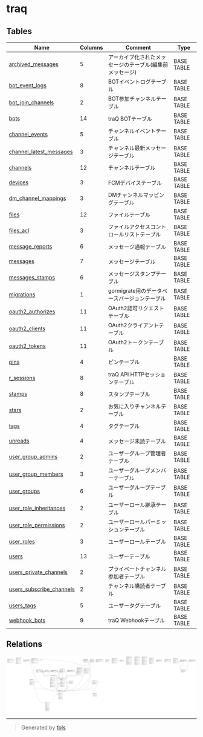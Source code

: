 # traq

## Tables

| Name | Columns | Comment | Type |
| ---- | ------- | ------- | ---- |
| [archived_messages](archived_messages.md) | 5 | アーカイブ化されたメッセージのテーブル(編集前メッセージ) | BASE TABLE |
| [bot_event_logs](bot_event_logs.md) | 8 | BOTイベントログテーブル | BASE TABLE |
| [bot_join_channels](bot_join_channels.md) | 2 | BOT参加チャンネルテーブル | BASE TABLE |
| [bots](bots.md) | 14 | traQ BOTテーブル | BASE TABLE |
| [channel_events](channel_events.md) | 5 | チャンネルイベントテーブル | BASE TABLE |
| [channel_latest_messages](channel_latest_messages.md) | 3 | チャンネル最新メッセージテーブル | BASE TABLE |
| [channels](channels.md) | 12 | チャンネルテーブル | BASE TABLE |
| [devices](devices.md) | 3 | FCMデバイステーブル | BASE TABLE |
| [dm_channel_mappings](dm_channel_mappings.md) | 3 | DMチャンネルマッピングテーブル | BASE TABLE |
| [files](files.md) | 12 | ファイルテーブル | BASE TABLE |
| [files_acl](files_acl.md) | 3 | ファイルアクセスコントロールリストテーブル | BASE TABLE |
| [message_reports](message_reports.md) | 6 | メッセージ通報テーブル | BASE TABLE |
| [messages](messages.md) | 7 | メッセージテーブル | BASE TABLE |
| [messages_stamps](messages_stamps.md) | 6 | メッセージスタンプテーブル | BASE TABLE |
| [migrations](migrations.md) | 1 | gormigrate用のデータベースバージョンテーブル | BASE TABLE |
| [oauth2_authorizes](oauth2_authorizes.md) | 11 | OAuth2認可リクエストテーブル | BASE TABLE |
| [oauth2_clients](oauth2_clients.md) | 11 | OAuth2クライアントテーブル | BASE TABLE |
| [oauth2_tokens](oauth2_tokens.md) | 11 | OAuth2トークンテーブル | BASE TABLE |
| [pins](pins.md) | 4 | ピンテーブル | BASE TABLE |
| [r_sessions](r_sessions.md) | 8 | traQ API HTTPセッションテーブル | BASE TABLE |
| [stamps](stamps.md) | 8 | スタンプテーブル | BASE TABLE |
| [stars](stars.md) | 2 | お気に入りチャンネルテーブル | BASE TABLE |
| [tags](tags.md) | 4 | タグテーブル | BASE TABLE |
| [unreads](unreads.md) | 4 | メッセージ未読テーブル | BASE TABLE |
| [user_group_admins](user_group_admins.md) | 2 | ユーザーグループ管理者テーブル | BASE TABLE |
| [user_group_members](user_group_members.md) | 3 | ユーザーグループメンバーテーブル | BASE TABLE |
| [user_groups](user_groups.md) | 6 | ユーザーグループテーブル | BASE TABLE |
| [user_role_inheritances](user_role_inheritances.md) | 2 | ユーザーロール継承テーブル | BASE TABLE |
| [user_role_permissions](user_role_permissions.md) | 2 | ユーザーロールパーミッションテーブル | BASE TABLE |
| [user_roles](user_roles.md) | 3 | ユーザーロールテーブル | BASE TABLE |
| [users](users.md) | 13 | ユーザーテーブル | BASE TABLE |
| [users_private_channels](users_private_channels.md) | 2 | プライベートチャンネル参加者テーブル | BASE TABLE |
| [users_subscribe_channels](users_subscribe_channels.md) | 2 | チャンネル購読者テーブル | BASE TABLE |
| [users_tags](users_tags.md) | 5 | ユーザータグテーブル | BASE TABLE |
| [webhook_bots](webhook_bots.md) | 9 | traQ Webhookテーブル | BASE TABLE |

## Relations

![er](schema.svg)

---

> Generated by [tbls](https://github.com/k1LoW/tbls)
